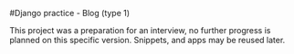 #Django practice - Blog (type 1)

This project was a preparation for an interview, no further progress is planned on this specific version. Snippets, and apps may be reused later.